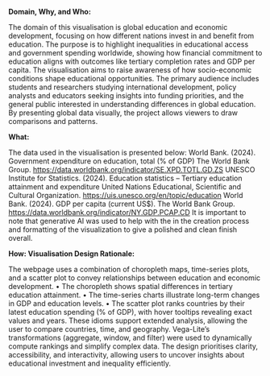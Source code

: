 **Domain, Why, and Who:**

The domain of this visualisation is global education and economic development, focusing on how different nations invest in and benefit from education. The purpose is to highlight inequalities in educational access and government spending worldwide, showing how financial commitment to education aligns with outcomes like tertiary completion rates and GDP per capita. The visualisation aims to raise awareness of how socio-economic conditions shape educational opportunities.
The primary audience includes students and researchers studying international development, policy analysts and educators seeking insights into funding priorities, and the general public interested in understanding differences in global education. By presenting global data visually, the project allows viewers to draw comparisons and patterns.

**What:**

The data used in the visualisation is presented below: 
World Bank. (2024). Government expenditure on education, total (% of GDP) The World Bank Group.
https://data.worldbank.org/indicator/SE.XPD.TOTL.GD.ZS
UNESCO Institute for Statistics. (2024). Education statistics – Tertiary education attainment and expenditure United Nations Educational, Scientific and Cultural Organization.
https://uis.unesco.org/en/topic/education
World Bank. (2024). GDP per capita (current US$). The World Bank Group.
https://data.worldbank.org/indicator/NY.GDP.PCAP.CD
It is important to note that generative AI was used to help with the in the creation process and formatting of the visualization to give a polished and clean finish overall.

**How: Visualisation Design Rationale:**

The webpage uses a combination of choropleth maps, time-series plots, and a scatter plot to convey relationships between education and economic development.
•	The choropleth shows spatial differences in tertiary education attainment.
•	The time-series charts illustrate long-term changes in GDP and education levels.
•	The scatter plot ranks countries by their latest education spending (% of GDP), with hover tooltips revealing exact values and years.
These idioms support extended analysis, allowing the user to compare countries, time, and geography. Vega-Lite’s transformations (aggregate, window, and filter) were used to dynamically compute rankings and simplify complex data. The design prioritises clarity, accessibility, and interactivity, allowing users to uncover insights about educational investment and inequality efficiently.
